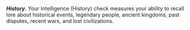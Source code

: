 ***History***. Your Intelligence (History) check measures your ability to recall lore about historical events, legendary people, ancient kingdoms, past disputes, recent wars, and lost civilizations.
